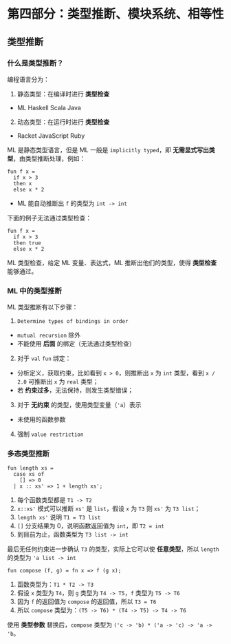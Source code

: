 # 第四部分：类型推断、模块系统、相等性

## 类型推断

### 什么是类型推断？

编程语言分为：

1. 静态类型：在编译时进行 **类型检查**
  * ML Haskell Scala Java
2. 动态类型：在运行时进行 **类型检查**
  * Racket JavaScript Ruby

ML 是静态类型语言，但是 ML 一般是 `implicitly typed`，即 **无需显式写出类型**，由类型推断处理，例如：

```
fun f x =
  if x > 3
  then x
  else x * 2
```
* ML 能自动推断出 `f` 的类型为 `int -> int`

下面的例子无法通过类型检查：

```
fun f x =
  if x > 3
  then true
  else x * 2
```

ML 类型检查，给定 ML 变量、表达式，ML 推断出他们的类型，使得 **类型检查** 能够通过。

### ML 中的类型推断

ML 类型推断有以下步骤：

1. `Determine types of bindings in order`
  * `mutual recursion` 除外
  * 不能使用 **后面** 的绑定（无法通过类型检查）
2. 对于 `val` `fun` 绑定：
  * 分析定义，获取约束，比如看到 `x > 0`，则推断出 `x` 为 `int` 类型，看到 `x / 2.0` 可推断出 `x` 为 `real` 类型；
  * 若 **约束过多**，无法保持，则发生类型错误；
3. 对于 **无约束** 的类型，使用类型变量（`'a`）表示
  * 未使用的函数参数
4. 强制 `value restriction`

### 多态类型推断

```
fun length xs =
  case xs of
    [] => 0
  | x :: xs' => 1 + length xs';  
```

1. 每个函数类型都是 `T1 -> T2`
2. `x::xs'` 模式可以推断 `xs'` 是 `list`，假设 `x` 为 `T3` 则 `xs'` 为 `T3 list`；
3. `length xs'` 说明 `T1 = T3 list`
4. `[]` 分支结果为 0，说明函数返回值为 `int`，即 `T2 = int`
5. 到目前为止，函数类型为 `T3 list -> int`

最后无任何约束进一步确认 `T3` 的类型，实际上它可以使 **任意类型**，所以 `length` 的类型为 `'a list -> int`

```
fun compose (f, g) = fn x => f (g x);
```

1. 函数类型为：`T1 * T2 -> T3`
2. 假设 `x` 类型为 `T4`，则 `g` 类型为 `T4 -> T5`，`f` 类型为 `T5 -> T6`
3. 因为 `f` 的返回值为 `compose` 的返回值，所以 `T3 = T6`
4. 所以 `compose` 类型为：`(T5 -> T6) * (T4 -> T5) -> T4 -> T6`

使用 **类型参数** 替换后，`compose` 类型为 `('c -> 'b) * ('a -> 'c) -> 'a -> 'b`。
